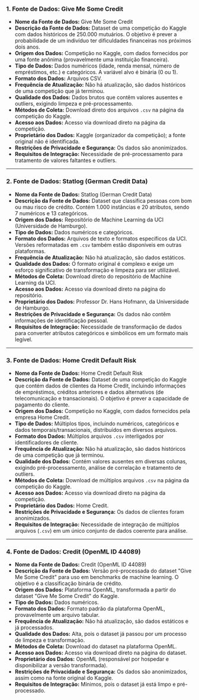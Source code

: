 ### **1. Fonte de Dados: Give Me Some Credit**
* **Nome da Fonte de Dados:** Give Me Some Credit
* **Descrição da Fonte de Dados:** Dataset de uma competição do Kaggle com dados históricos de 250.000 mutuários. O objetivo é prever a probabilidade de um indivíduo ter dificuldades financeiras nos próximos dois anos.
* **Origem dos Dados:** Competição no Kaggle, com dados fornecidos por uma fonte anônima (provavelmente uma instituição financeira).
* **Tipo de Dados:** Dados numéricos (idade, renda mensal, número de empréstimos, etc.) e categóricos. A variável alvo é binária (0 ou 1).
* **Formato dos Dados:** Arquivos CSV.
* **Frequência de Atualização:** Não há atualização, são dados históricos de uma competição que já terminou.
* **Qualidade dos Dados:** Dados brutos que contêm valores ausentes e outliers, exigindo limpeza e pré-processamento.
* **Métodos de Coleta:** Download direto dos arquivos `.csv` na página da competição do Kaggle.
* **Acesso aos Dados:** Acesso via download direto na página da competição.
* **Proprietário dos Dados:** Kaggle (organizador da competição); a fonte original não é identificada.
* **Restrições de Privacidade e Segurança:** Os dados são anonimizados.
* **Requisitos de Integração:** Necessidade de pré-processamento para tratamento de valores faltantes e outliers.

---

### **2. Fonte de Dados: Statlog (German Credit Data)**
* **Nome da Fonte de Dados:** Statlog (German Credit Data)
* **Descrição da Fonte de Dados:** Dataset que classifica pessoas com bom ou mau risco de crédito. Contém 1.000 instâncias e 20 atributos, sendo 7 numéricos e 13 categóricos.
* **Origem dos Dados:** Repositório de Machine Learning da UCI (Universidade de Hamburgo).
* **Tipo de Dados:** Dados numéricos e categóricos.
* **Formato dos Dados:** Arquivos de texto e formatos específicos da UCI. Versões reformatadas em `.csv` também estão disponíveis em outras plataformas.
* **Frequência de Atualização:** Não há atualização, são dados estáticos.
* **Qualidade dos Dados:** O formato original é complexo e exige um esforço significativo de transformação e limpeza para ser utilizável.
* **Métodos de Coleta:** Download direto do repositório de Machine Learning da UCI.
* **Acesso aos Dados:** Acesso via download direto na página do repositório.
* **Proprietário dos Dados:** Professor Dr. Hans Hofmann, da Universidade de Hamburgo.
* **Restrições de Privacidade e Segurança:** Os dados não contêm informações de identificação pessoal.
* **Requisitos de Integração:** Necessidade de transformação de dados para converter atributos categóricos e simbólicos em um formato mais legível.

---

### **3. Fonte de Dados: Home Credit Default Risk**
* **Nome da Fonte de Dados:** Home Credit Default Risk
* **Descrição da Fonte de Dados:** Dataset de uma competição do Kaggle que contém dados de clientes da Home Credit, incluindo informações de empréstimos, créditos anteriores e dados alternativos (de telecomunicação e transacionais). O objetivo é prever a capacidade de pagamento do cliente.
* **Origem dos Dados:** Competição no Kaggle, com dados fornecidos pela empresa Home Credit.
* **Tipo de Dados:** Múltiplos tipos, incluindo numéricos, categóricos e dados temporais/transacionais, distribuídos em diversos arquivos.
* **Formato dos Dados:** Múltiplos arquivos `.csv` interligados por identificadores de cliente.
* **Frequência de Atualização:** Não há atualização, são dados históricos de uma competição que já terminou.
* **Qualidade dos Dados:** Contém valores ausentes em diversas colunas, exigindo pré-processamento, análise de correlação e tratamento de outliers.
* **Métodos de Coleta:** Download de múltiplos arquivos `.csv` na página da competição do Kaggle.
* **Acesso aos Dados:** Acesso via download direto na página da competição.
* **Proprietário dos Dados:** Home Credit.
* **Restrições de Privacidade e Segurança:** Os dados de clientes foram anonimizados.
* **Requisitos de Integração:** Necessidade de integração de múltiplos arquivos (`.csv`) em um único conjunto de dados coerente para análise.

---

### **4. Fonte de Dados: Credit (OpenML ID 44089)**
* **Nome da Fonte de Dados:** Credit (OpenML ID 44089)
* **Descrição da Fonte de Dados:** Versão pré-processada do dataset "Give Me Some Credit" para uso em benchmarks de machine learning. O objetivo é a classificação binária de crédito.
* **Origem dos Dados:** Plataforma OpenML, transformada a partir do dataset "Give Me Some Credit" do Kaggle.
* **Tipo de Dados:** Dados numéricos.
* **Formato dos Dados:** Formato padrão da plataforma OpenML, provavelmente um arquivo tabular.
* **Frequência de Atualização:** Não há atualização, são dados estáticos e já processados.
* **Qualidade dos Dados:** Alta, pois o dataset já passou por um processo de limpeza e transformação.
* **Métodos de Coleta:** Download do dataset na plataforma OpenML.
* **Acesso aos Dados:** Acesso via download direto na página do dataset.
* **Proprietário dos Dados:** OpenML (responsável por hospedar e disponibilizar a versão transformada).
* **Restrições de Privacidade e Segurança:** Os dados são anonimizados, assim como na fonte original do Kaggle.
* **Requisitos de Integração:** Mínimos, pois o dataset já está limpo e pré-processado.
